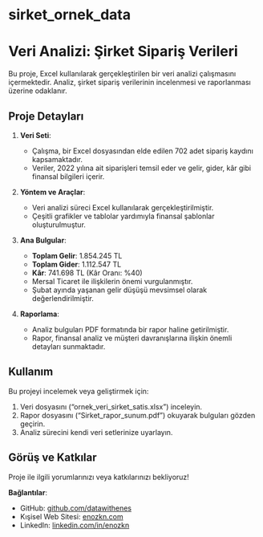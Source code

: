 # sirket_ornek_data
# Veri Analizi: Şirket Sipariş Verileri

Bu proje, Excel kullanılarak gerçekleştirilen bir veri analizi çalışmasını içermektedir. Analiz, şirket sipariş verilerinin incelenmesi ve raporlanması üzerine odaklanır.

## Proje Detayları

1. **Veri Seti**:
   - Çalışma, bir Excel dosyasından elde edilen 702 adet sipariş kaydını kapsamaktadır.
   - Veriler, 2022 yılına ait siparişleri temsil eder ve gelir, gider, kâr gibi finansal bilgileri içerir.

2. **Yöntem ve Araçlar**:
   - Veri analizi süreci Excel kullanılarak gerçekleştirilmiştir.
   - Çeşitli grafikler ve tablolar yardımıyla finansal şablonlar oluşturulmuştur.

3. **Ana Bulgular**:
   - **Toplam Gelir**: 1.854.245 TL
   - **Toplam Gider**: 1.112.547 TL
   - **Kâr**: 741.698 TL (Kâr Oranı: %40)
   - Mersal Ticaret ile ilişkilerin önemi vurgulanmıştır.
   - Şubat ayında yaşanan gelir düşüşü mevsimsel olarak değerlendirilmiştir.

4. **Raporlama**:
   - Analiz bulguları PDF formatında bir rapor haline getirilmiştir.
   - Rapor, finansal analiz ve müşteri davranışlarına ilişkin önemli detayları sunmaktadır.

## Kullanım
Bu projeyi incelemek veya geliştirmek için:

1. Veri dosyasını (“ornek_veri_sirket_satis.xlsx”) inceleyin.
2. Rapor dosyasını (“Sirket_rapor_sunum.pdf”) okuyarak bulguları gözden geçirin.
3. Analiz sürecini kendi veri setlerinize uyarlayın.

## Görüş ve Katkılar
Proje ile ilgili yorumlarınızı veya katkılarınızı bekliyoruz!

**Bağlantılar**:
- GitHub: [github.com/datawithenes](https://github.com/datawithenes)
- Kışisel Web Sitesi: [enozkn.com](https://enozkn.com)
- LinkedIn: [linkedin.com/in/enozkn](https://linkedin.com/in/enozkn)

